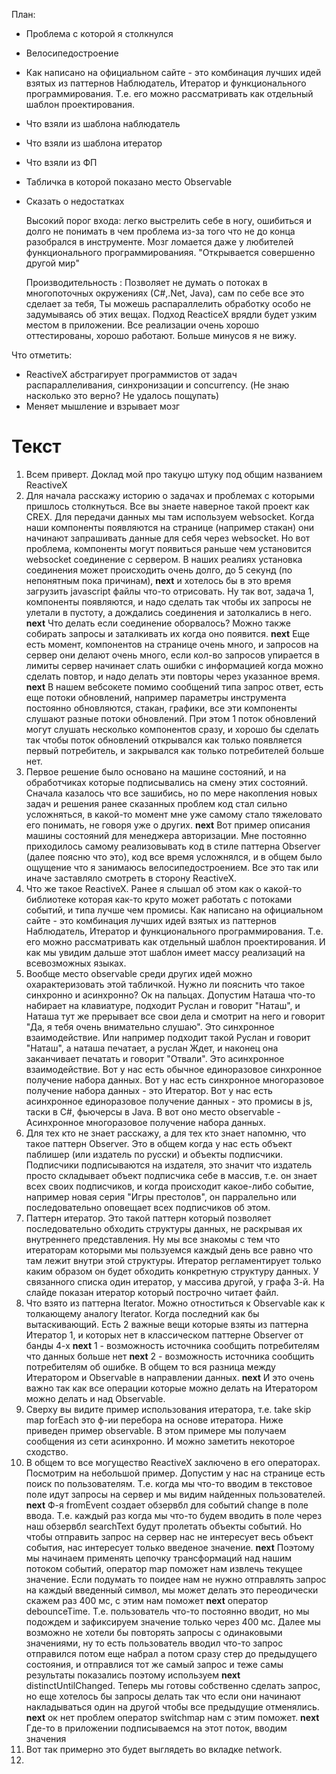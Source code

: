 План:
* Проблема с которой я столкнулся
* Велосипедостроение
* Как написано на официальном сайте - это комбинация лучших идей взятых из паттернов Наблюдатель, Итератор и функционального программирования. Т.е. его можно рассматривать как отдельный шаблон проектирования.
* Что взяли из шаблона наблюдатель
* Что взяли из шаблона итератор
* Что взяли из ФП
* Табличка в которой показано место Observable
* Сказать о недостатках 

    Высокий порог входа: легко выстрелить себе в ногу, ошибиться и долго не понимать в чем проблема из-за того что не до конца разобрался в инструменте. Мозг ломается даже у любителей функционального программированияя. "Открывается совершенно другой мир"
    
    Производительность : Позволяет не думать о потоках в многопоточных окружениях (С#,.Net, Java), сам по себе все это сделает за тебя, Ты можешь распараллелить обработку особо не задумываясь об этих вещах. Подход ReacticeX врядли будет узким местом в приложении. Все реализации очень хорошо оттестированы, хорошо работают. Больше минусов я не вижу.

Что отметить:
* ReactiveX абстрагирует программистов от задач распараллеливания, синхронизации и concurrency. (Не знаю насколько это верно? Не удалось пощупать)
* Меняет мышление и взрывает мозг


# Текст
1. Всем приверт. Доклад мой про такуцю штуку под общим названием ReactiveX
1. Для начала расскажу историю о задачах и проблемах с которыми пришлось столкнуться. Все вы знаете наверное такой проект как CREX. Для передачи данных мы там используем websocket. Когда наши компоненты появляются на странице (например стакан) они начинают запрашивать данные для себя через websocket. Но вот проблема, компоненты могут появиться раньше чем установится websocket соединение c сервером. В наших реалиях установка соединения может происходить очень долго, до 5 секунд (по непонятным пока причинам), **next** и хотелось бы в это время загрузить javascript файлы что-то отрисовать. Ну так вот, задача 1, компоненты появляются, и надо сделать так чтобы их запросы не улетали в пустоту, а дождались соединения и затолкались в него. **next** Что делать если соединение оборвалось? Можно также собирать запросы и заталкивать их когда оно появится. **next** Еще есть момент, компонентов на странице очень много, и запросов на сервер они делают очень много, если кол-во запросов упирается в лимиты сервер начинает слать ошибки с информацией когда можно сделать повтор, и надо делать эти повторы через указанное время. **next** В нашем вебсокете помимо сообщений типа запрос ответ, есть еще потоки обновлений, например параметры инструмента постоянно обновляются, стакан, графики, все эти компоненты слушают разные потоки обновлений. При этом 1 поток обновлений могут слушать несколько компонентов сразу, и хорошо бы сделать так чтобы поток обновлений открывался как только появляется первый потребитель, и закрывался как только потребителей больше нет.
1. Первое решение было основано на машине состояний, и на обработчиках которые подписывались на смену этих состояний. Сначала казалось что все зашибись, но по мере накопления новых задач и решения ранее сказанных проблем код стал сильно усложняться, в какой-то момент мне уже самому стало тяжеловато его понимать, не говоря уже о других. **next** Вот пример описания машины состояний для менеджера авторизации. Мне постоянно приходилось самому реализовывать код в стиле паттерна Observer (далее поясню что это), код все время усложнялся, и в общем было ощущение что я занимаюсь велосипедостроением. Все это так или иначе заставляло смотреть в сторону ReactiveX.
1. Что же такое ReactiveX. Ранее я слышал об этом как о какой-то библиотеке которая как-то круто может работать с потоками событий, и типа лучше чем промисы. Как написано на официальном сайте - это комбинация лучших идей взятых из паттернов Наблюдатель, Итератор и функционального программирования. Т.е. его можно рассматривать как отдельный шаблон проектирования. И как мы увидим дальше этот шаблон имеет массу реализаций на всевозможных языках.
1. Вообще место observable среди других идей можно охарактеризовать этой табличкой. Нужно ли пояснить что такое синхронно и асинхронно? Ок на пальцах. Допустим Наташа что-то набирает на клавиатуре, подходит Руслан и говорит "Наташ", и Наташа тут же прерывает все свои дела и смотрит на него и говорит "Да, я тебя очень внимательно слушаю". Это синхронное взаимодействие. Или например подходит такой Руслан и говорит "Наташ", а наташа печатает, а руслан Ждет, и наконец она заканчивает печатать и говорит "Отвали". Это асинхронное взаимодействие. Вот у нас есть обычное единоразовое синхронное получение набора данных. Вот у нас есть синхронное многоразовое получение набора данных - это Итератор.
Вот у нас есть асинхронное единоразовое получение данных - это промисы в js, таски в C#, фьючерсы в Java. B вот оно место observable - Асинхронное многоразовое получение набора данных.
1. Для тех кто не знает расскажу, а для тех кто знает напомню, что такое паттерн Observer. Это в общем когда у нас есть объект паблишер (или издатель по русски) и объекты подписчики. Подписчики подписываются на издателя, это значит что издатель просто складывает объект подписчика себе в массив, т.е. он знает всех своих подписчиков, и когда происходит какое-либо событие, например новая серия "Игры престолов", он парралельно или последовательно оповещает всех подписчиков об этом. 
1. Паттерн итератор. Это такой паттерн который позволяет последовательно обходить структуры данных, не раскрывая их внутреннего представления. Ну мы все знакомы с тем что итераторам которыми мы пользуемся каждый день все равно что там лежит внутри этой структуры. Итератор регламентирует только каким образом он будет обходить конкретную структуру данных. У связанного списка один итератор, у массива другой, у графа 3-й. На слайде показан итератор который построчно читает файл.
1. Что взято из паттерна Iterator. Можно отноститься к Observable как к толкающему аналогу Iterator. Когда последний как бы вытаскивающий. Есть 2 важные вещи которые взяты из паттерна Итератор 1, и которых нет в классическом паттерне Observer от банды 4-х **next** 1 - возможность источника сообщить потребителям что данных больше нет **next** 2 - возможность источника сообщить потребителям об ошибке. В общем то вся разница между Итератором и Observable в направлении данных. **next** И это очень важно так как все операции которые можно делать на Итератором можно делать и над Observable.
1. Сверху вы видите пример использования итератора, т.е. take skip map forEach это ф-ии перебора на основе итератора. Ниже приведен пример observable. В этом примере мы получаем сообщения из сети асинхронно. И можно заметить некоторое сходство.
1. В общем то все могущество ReactiveX заключено в его операторах. Посмотрим на небольшой пример. Допустим у нас на странице есть поиск по пользователям. Т.е. когда мы что-то вводим в текстовое поле идут запросы на сервер и мы видим найденных пользователей. **next** Ф-я fromEvent создает обзервбл для событий change в поле ввода. Т.е. каждый раз когда мы что-то будем вводить в поле через наш обзервбл searchText будут пролетать объекты событий. Но чтобы отправить запрос на сервер нас не интересует весь объект события, нас интересует только введеное значение. **next** Поэтому мы начинаем применять цепочку трансформаций над нашим потоком событий, оператор map поможет нам извлечь текущее значение. Если подумать то поидее нам не нужно отправлять запрос на каждый введенный символ, мы может делать это переодически скажем раз 400 мс, с этим нам поможет **next** оператор debounceTime. Т.е. пользователь что-то постоянно вводит, но мы подождем и зафиксируем значение только через 400 мс. Далее мы возможно не хотели бы повторять запросы с одинаковыми значениями, ну то есть пользователь вводил что-то запрос отправился потом еще набрал а потом сразу стер до предыдущего состояния, и отправлися тот же самый запрос и теже самы результаты показались поэтому используем **next** distinctUntilChanged. Теперь мы готовы собственно сделать запрос, но еще хотелось бы запросы делать так что если они начинают накладываться один на другой чтобы все предыдущие отменялись. **next** ок нет проблем оператор switchmap нам с этим поможет. **next** Где-то в приложении подписываемся на этот поток, вводим значения
1. Вот так примерно это будет выглядеть во вкладке network.
1. 




